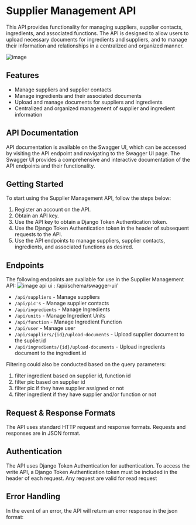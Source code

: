 # Supplier Management API

This API provides functionality for managing suppliers, supplier contacts, ingredients, and associated functions. The API is designed to allow users to upload necessary documents for ingredients and suppliers, and to manage their information and relationships in a centralized and organized manner.

![image](https://user-images.githubusercontent.com/111274957/220533050-6b6a341f-781d-4d39-9a6d-de8694c4aecf.png)

## Features
- Manage suppliers and supplier contacts
- Manage ingredients and their associated documents
- Upload and manage documents for suppliers and ingredients
- Centralized and organized management of supplier and ingredient information

## API Documentation
API documentation is available on the Swagger UI, which can be accessed by visiting the API endpoint and navigating to the Swagger UI page. The Swagger UI provides a comprehensive and interactive documentation of the API endpoints and their functionality.

## Getting Started
To start using the Supplier Management API, follow the steps below:

1. Register an account on the API.
2. Obtain an API key.
3. Use the API key to obtain a Django Token Authentication token.
4. Use the Django Token Authentication token in the header of subsequent requests to the API.
5. Use the API endpoints to manage suppliers, supplier contacts, ingredients, and associated functions as desired.

## Endpoints
The following endpoints are available for use in the Supplier Management API:
![image](https://user-images.githubusercontent.com/111274957/220532891-24f6d30a-eed4-437b-8b89-dad6115c973a.png)
api ui : /api/schema/swagger-ui/
- `/api/suppliers` - Manage suppliers
- `/api/pic's` - Manage supplier contacts
- `/api/ingredients` - Manage Ingredients
- `/api/units` - Manage Ingredient Units 
- `/api/function` - Manage Ingredient Function 
- `/api/user` - Manage user
- `/api/suppliers/{id}/upload-documents` - Upload supplier document to the suplier.id
- `/api/ingredients/{id}/upload-documents` - Upload ingredients document to the ingredient.id


Filtering could also be conducted based on the query parameters:
1. filter ingredient based on supplier id, function id
2. filter pic based on supplier id 
3. filter pic if they have supplier assigned or not 
4. filter ingredient if they have supplier and/or function or not 

## Request & Response Formats
The API uses standard HTTP request and response formats. Requests and responses are in JSON format.

## Authentication
The API uses Django Token Authentication for authentication. To access the write API, a Django Token Authentication token must be included in the header of each request.
Any request are valid for read request 

## Error Handling
In the event of an error, the API will return an error response in the json format: 


